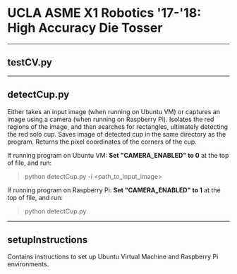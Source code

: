 # UCLA ASME X1 Robotics '17-'18: High Accuracy Die Tosser

- - - - - - - 
## testCV.py


- - - - - - - 
## detectCup.py

Either takes an input image (when running on Ubuntu VM) or captures an image using a camera (when running on Raspberry Pi). Isolates the red regions of the image, and then searches for rectangles, ultimately detecting the red solo cup. Saves image of detected cup in the same directory as the program. Returns the pixel coordinates of the corners of the cup.

If running program on Ubuntu VM: **Set "CAMERA_ENABLED" to 0** at the top of file, and run:
> python detectCup.py -i <path_to_input_image> 

If running program on Raspberry Pi: **Set "CAMERA_ENABLED" to 1** at the top of file, and run:
> python detectCup.py 

- - - - - - - - -
## setupInstructions
Contains instructions to set up Ubuntu Virtual Machine and Raspberry Pi environments.
